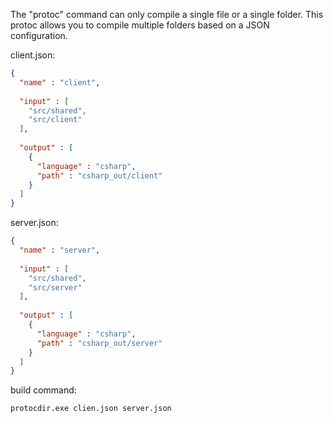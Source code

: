 The "protoc" command can only compile a single file or a single folder.
This protoc allows you to compile multiple folders based on a JSON configuration.

client.json:

```json
{
  "name" : "client",
  
  "input" : [
    "src/shared",
    "src/client"
  ],
  
  "output" : [
    {
      "language" : "csharp",
      "path" : "csharp_out/client"
    }
  ]
}
```

server.json:
```json
{
  "name" : "server",
  
  "input" : [
    "src/shared",
    "src/server"
  ],
  
  "output" : [
    {
      "language" : "csharp",
      "path" : "csharp_out/server"
    }
  ]
}
```



build command:

```bat
protocdir.exe clien.json server.json
```